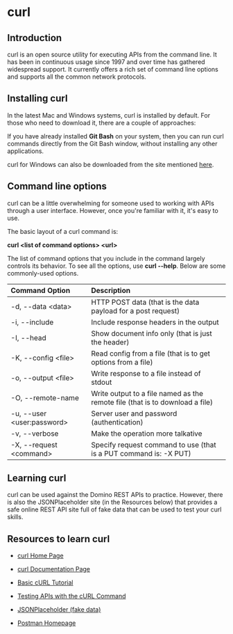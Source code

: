 # curl

## Introduction

curl is an open source utility for executing APIs from the command line. It has been in continuous usage since 1997 and over time has gathered widespread support. It currently offers a rich set of command line options and supports all the common network protocols.

## Installing curl

In the latest Mac and Windows systems, curl is installed by default. For those who need to download it, there are a couple of approaches:

If you have already installed **Git Bash** on your system, then you can run curl commands directly from the Git Bash window, without installing any other applications.

curl for Windows can also be downloaded from the site mentioned [here](https://curl.haxx.se/windows/).

## Command line options

curl can be a little overwhelming for someone used to working with APIs through a user interface. However, once you're familiar with it, it's easy to use.

The basic layout of a curl command is:

**curl \<list of command options\> \<url\>**

The list of command options that you include in the command largely controls its behavior. To see all the options, use **curl --help**. Below are some commonly-used options.

| Command Option               | Description                                                           |
| :--------------------------- | :-------------------------------------------------------------------- |
| -d, --data \<data\>          | HTTP POST data (that is the data payload for a post request)          |
| -i, --include                | Include response headers in the output                                |
| -I, --head                   | Show document info only (that is just the header)                     |
| -K, --config \<file\>        | Read config from a file (that is to get options from a file)          |
| -o, --output \<file\>        | Write response to a file instead of stdout                            |
| -O, --remote-name            | Write output to a file named as the remote file (that is to download a file) |
| -u, --user \<user:password\> | Server user and password (authentication)                             |
| -v, --verbose                | Make the operation more talkative                                     |
| -X, --request \<command\>    | Specify request command to use (that is a PUT command is: -X PUT)        |

## Learning curl

curl can be used against the Domino REST APIs to practice. However, there is also the JSONPlaceholder site (in the Resources below) that provides a safe online REST API site full of fake data that can be used to test your curl skills.

## Resources to learn curl

- [curl Home Page](https://curl.se/)

- [curl Documentation Page](https://curl.se/docs/)

- [Basic cURL Tutorial](https://www.youtube.com/watch?v=7XUibDYw4mc)

- [Testing APIs with the cURL Command](https://www.youtube.com/watch?v=iLVoA1DTE60)

- [JSONPlaceholder (fake data)](https://jsonplaceholder.typicode.com/)

- [Postman Homepage](https://www.postman.com/)
